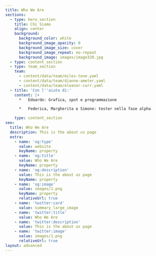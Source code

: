 ```yaml
---
title: Who We Are
sections:
  - type: hero_section
    title: Chi Siamo
    align: center
    background:
      background_color: white
      background_image_opacity: 0
      background_image_size: cover
      background_image_repeat: no-repeat
      background_image: images/image329.jpg
  - type: content_section
  - type: team_section
    team:
      - content/data/team/miles-tone.yaml
      - content/data/team/dianne-ameter.yaml
      - content/data/team/eleanor-carr.yaml
  - title: 'Con l''aiuto di:'
    content: |+
      *   Edoardo: Grafica, spot e programmazione

      *   Federica, Margherita e Simone: tester nella fase alpha

    type: content_section
seo:
  title: Who We Are
  description: This is the about us page
  extra:
    - name: 'og:type'
      value: website
      keyName: property
    - name: 'og:title'
      value: Who We Are
      keyName: property
    - name: 'og:description'
      value: This is the about us page
      keyName: property
    - name: 'og:image'
      value: images/1.png
      keyName: property
      relativeUrl: true
    - name: 'twitter:card'
      value: summary_large_image
    - name: 'twitter:title'
      value: Who We Are
    - name: 'twitter:description'
      value: This is the about us page
    - name: 'twitter:image'
      value: images/1.png
      relativeUrl: true
layout: advanced
---
```

